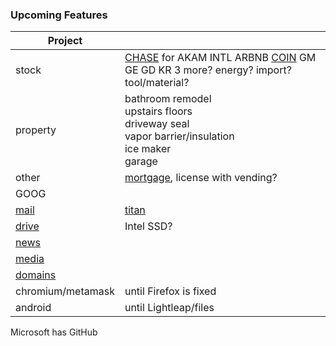 
### Upcoming Features

|Project||
|-|-|
|stock|[CHASE](https://chase.com) for AKAM INTL ARBNB [COIN](https://coinbase.com) GM GE GD KR 3 more? energy? import? tool/material?|
|property|bathroom remodel<br/>upstairs floors<br/>driveway seal<br/>vapor barrier/insulation<br/>ice maker<br/>garage|
|other|[mortgage](loandepot.com), license with vending?|
|GOOG||
|[mail](https://mail.google.com/mail/u/0/#inbox)|[titan](https://app.titan.email/login/)|
|[drive](https://drive.google.com/drive/my-drive)|Intel SSD?|
|[news](https://news.google.com/topstories?hl=en-US&gl=US&ceid=US:en)||
|[media](https://www.youtube.com/)||
|[domains](https://domains.google.com/registrar/)||
|chromium/metamask|until Firefox is fixed|
|android|until Lightleap/files|

Microsoft has GitHub

